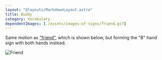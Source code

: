 ```yaml
---
layout: "@layouts/MarkdownLayout.astro"
title: Buddy
category: Vocabulary
dependentImages: [./assets/images-of-signs/friend.gif]
---
```


Same motion as ["friend"](./friend), which is shown below,
but forming the "B" hand sign with both hands instead.

![Friend](@signs/friend.gif)
